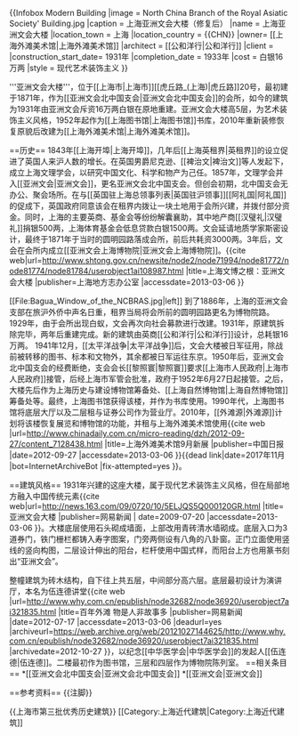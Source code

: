 {{Infobox Modern Building
|image             = North China Branch of the Royal Asiatic Society' Building.jpg
|caption           = 上海亚洲文会大楼（修复后）
|name              = 上海亚洲文会大楼
|location_town     = 上海
|location_country  = {{CHN}}
|owner= [[上海外滩美术馆|上海外滩美术馆]]
|architect         = [[公和洋行|公和洋行]]
|client            = 
|construction_start_date= 1931年
|completion_date   = 1933年
|cost              = 白银16万两
|style             = 现代艺术装饰主义
}}

'''亚洲文会大楼'''，位于[[上海市|上海市]][[虎丘路_(上海)|虎丘路]]20号，最初建于1871年，作为[[亚洲文会北中国支会|亚洲文会北中国支会]]的会所，如今的建筑为1931年由亚洲文会斥资16万两白银在原地重建。亚洲文会大楼高5层，为艺术装饰主义风格，1952年起作为[[上海图书馆|上海图书馆]]书库，2010年重新装修恢复原貌后改建为[[上海外滩美术馆|上海外滩美术馆]]。

==历史==
1843年[[上海开埠|上海开埠]]，几年后[[上海英租界|英租界]]的设立促进了英国人来沪人数的增长。在英国男爵尼克逊、[[裨治文|裨治文]]等人发起下，成立上海文理学会，以研究中国文化、科学和物产为己任。1857年，文理学会并入[[亚洲文会|亚洲文会]]，更名亚洲文会北中国支会。但创会初期，北中国支会无办公、聚会场所。在与[[英国驻上海总领事列表|英国驻沪领事]][[阿礼国|阿礼国]]的促成下，英国政府同意该会在租界内拨让一块土地用于会所兴建，并拨付部分资金。同时，上海的主要英商、基金会等纷纷解囊襄助，其中地产商[[汉璧礼|汉璧礼]]捐银500两，上海体育基金会低息贷款白银1500两。文会延请地质学家斯密设计，最终于1871年于当时的圆明园路落成会所，前后共耗资3000两。3年后，文会在会所内成立[[亚洲文会上海博物院|亚洲文会上海博物院]]。<ref>{{cite web|url=http://www.shtong.gov.cn/newsite/node2/node71994/node81772/node81774/node81784/userobject1ai108987.html |title=上海文博之根：亚洲文会大楼 |publisher=上海地方志办公室 |accessdate=2013-03-06 }}</ref>

[[File:Bagua_Window_of_the_NCBRAS.jpg|left]]
到了1886年，上海的亚洲文会支部在旅沪外侨中声名日重，租界当局将会所前的圆明园路更名为博物院路。1929年，由于会所出现白蚁，文会再次向社会募款进行改建。1931年，原建筑拆除完毕，两年后重建完成。新的建筑由英商[[公和洋行|公和洋行]]设计，总耗银16万两。
1941年12月，[[太平洋战争|太平洋战争]]后，文会大楼被日军征用，除战前被转移的图书、标本和文物外，其余都被日军运往东京。1950年后，亚洲文会北中国支会的经费断绝，支会会长[[黎照寰|黎照寰]]要求[[上海市人民政府|上海市人民政府]]接管，后经上海市军管会批准，政府于1952年6月27日起接管。之后，大楼先后作为上海历史与建设博物馆筹备处、[[上海自然博物馆|上海自然博物馆]]筹备处等。最终，上海图书馆获得该楼，并作为书库使用。1990年代，上海图书馆将底层大厅以及二层租与证券公司作为营业厅。2010年，[[外滩源|外滩源]]计划将该楼恢复展览和博物馆的功能，并租与上海外滩美术馆使用<ref>{{cite web |url=http://www.chinadaily.com.cn/micro-reading/dzh/2012-09-27/content_7128438.html |title=上海外滩美术馆9月新展 |publisher=中国日报 |date=2012-09-27 |accessdate=2013-03-06 }}{{dead link|date=2017年11月 |bot=InternetArchiveBot |fix-attempted=yes }}</ref>。

==建筑风格==
1931年兴建的这座大楼，属于现代艺术装饰主义风格，但在局部地方融入中国传统元素<ref>{{cite web|url=http://news.163.com/09/0720/10/5ELJQS5Q000120GR.html |title=亚洲文会大楼 |publisher=网易新闻 | date=2009-07-20 |accessdate=2013-03-06 }}</ref>。大楼底层使用石头砌成墙面，上部改用青砖清水墙砌成。底层入口为3道券门，铁门栅栏都铸入寿字图案，门旁两侧设有八角的八卦窗。正门立面使用竖线的竖向构图，二层设计伸出的阳台，栏杆使用中国式样，而阳台上方也用篆书刻出“亚洲文会”。

整幢建筑为砖木结构，自下往上共五层，中间部分高六层。底层最初设计为演讲厅，本名为伍连德讲堂<ref>{{cite web |url=http://www.why.com.cn/epublish/node32682/node36920/userobject7ai321835.html |title=百年外滩 物是人非故事多 |publisher=网易新闻 |date=2012-07-17 |accessdate=2013-03-06 |deadurl=yes |archiveurl=https://web.archive.org/web/20121027144625/http://www.why.com.cn/epublish/node32682/node36920/userobject7ai321835.html |archivedate=2012-10-27 }}</ref>，以纪念[[中华医学会|中华医学会]]的发起人[[伍连德|伍连德]]。二楼最初作为图书馆，三层和四层作为博物院陈列室。
==相关条目==
*[[亚洲文会北中国支会|亚洲文会北中国支会]]
*[[亚洲文会|亚洲文会]]

==参考资料==
{{注脚}}

{{上海市第三批优秀历史建筑}}
[[Category:上海近代建筑|Category:上海近代建筑]]